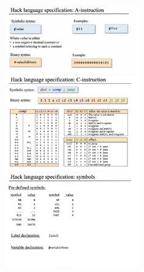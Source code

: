 <p align="center">
  <img src="images/1.png" width="350">
  <img src="images/2.png" width="350">
  <img src="images/3.png" width="350">
</p>
